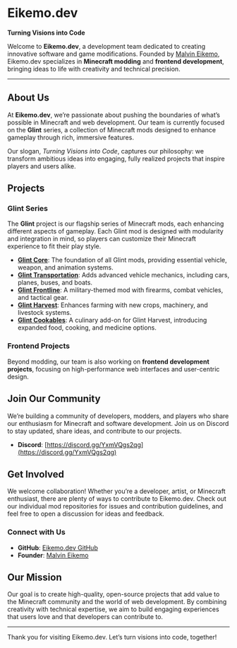 # Eikemo.dev

**Turning Visions into Code**

Welcome to **Eikemo.dev**, a development team dedicated to creating innovative software and game modifications. Founded by [Malvin Eikemo](https://github.com/malvineikemo), Eikemo.dev specializes in **Minecraft modding** and **frontend development**, bringing ideas to life with creativity and technical precision.

---

## About Us

At **Eikemo.dev**, we’re passionate about pushing the boundaries of what’s possible in Minecraft and web development. Our team is currently focused on the **Glint** series, a collection of Minecraft mods designed to enhance gameplay through rich, immersive features.

Our slogan, *Turning Visions into Code*, captures our philosophy: we transform ambitious ideas into engaging, fully realized projects that inspire players and users alike.

## Projects

### Glint Series
The **Glint** project is our flagship series of Minecraft mods, each enhancing different aspects of gameplay. Each Glint mod is designed with modularity and integration in mind, so players can customize their Minecraft experience to fit their play style.

- **[Glint Core](https://github.com/Eikemo-dev/GlintCore)**: The foundation of all Glint mods, providing essential vehicle, weapon, and animation systems.
- **[Glint Transportation](https://github.com/Eikemo-dev/GlintTransportation)**: Adds advanced vehicle mechanics, including cars, planes, buses, and boats.
- **[Glint Frontline](https://github.com/Eikemo-dev/GlintFrontline)**: A military-themed mod with firearms, combat vehicles, and tactical gear.
- **[Glint Harvest](https://github.com/Eikemo-dev/GlintHarvest)**: Enhances farming with new crops, machinery, and livestock systems.
- **[Glint Cookables](https://github.com/Eikemo-dev/GlintCookables)**: A culinary add-on for Glint Harvest, introducing expanded food, cooking, and medicine options.

### Frontend Projects
Beyond modding, our team is also working on **frontend development projects**, focusing on high-performance web interfaces and user-centric design.

## Join Our Community

We’re building a community of developers, modders, and players who share our enthusiasm for Minecraft and software development. Join us on Discord to stay updated, share ideas, and contribute to our projects.

- **Discord**: [https://discord.gg/YxmVQgs2qg](https://discord.gg/YxmVQgs2qg)

## Get Involved

We welcome collaboration! Whether you’re a developer, artist, or Minecraft enthusiast, there are plenty of ways to contribute to Eikemo.dev. Check out our individual mod repositories for issues and contribution guidelines, and feel free to open a discussion for ideas and feedback.

### Connect with Us
- **GitHub**: [Eikemo.dev GitHub](https://github.com/Eikemo-dev)
- **Founder**: [Malvin Eikemo](https://github.com/malvineikemo)

## Our Mission

Our goal is to create high-quality, open-source projects that add value to the Minecraft community and the world of web development. By combining creativity with technical expertise, we aim to build engaging experiences that users love and that developers can contribute to.

---

Thank you for visiting Eikemo.dev. Let’s turn visions into code, together!
